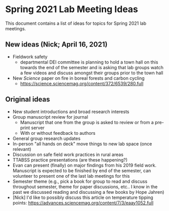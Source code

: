 # Spring 2021 Lab Meeting Ideas

This document contains a list of ideas for topics for Spring 2021 lab meetings.

## New ideas (Nick; April 16, 2021)
- Fieldwork safety
    - departmental DEI committee is planning to hold a town hall on this towards the end of the semester and is asking that lab groups watch a few videos and discuss amongst their groups prior to the town hall
- New *Science* paper on fire in boreal forests and carbon cycling
    - https://science.sciencemag.org/content/372/6539/280.full

## Original ideas
- New student introductions and broad research interests
- Group manuscript review for journal
    - Manuscript that one from the group is asked to review or from a pre-print server
    - With or without feedback to authors
- General group research updates
- In-person "all hands on deck" move things to new lab space (once relevant)
- Discussion on safe field work practices in rural areas
- TTABSS practice presentations (are these happening?)
- Evan can present (finally) on major findings from his 2019 field work. Manuscript is expected to be finished by end of the semester, can volunteer to present one of the last lab meetings for this
- Semester theme (e.g., pick a book for group to read and discuss throughout semester, theme for paper discussions, etc.. I know in the past we discussed reading and discussing a few books by Hope Jahren)
- [Nick] I'd like to possibly discuss this article on temperature tipping points: https://advances.sciencemag.org/content/7/3/eaay1052.full
